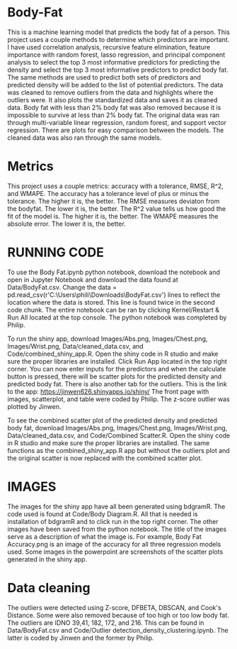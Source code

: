 # Body-Fat
This is a machine learning model that predicts the body fat of a person.
This project uses a couple methods to determine which predictors are important. I have used correlation analysis, recursive feature elimination, feature importance with random forest, lasso regression, and principal component analysis to select the top 3 most informative predictors for predicting the density and select the top 3 most informative predictors to predict body fat. The same methods are used to predict both sets of predictors and predicted density will be added to the list of potential predictors. The data was cleaned to remove outliers from the data and highlights where the outliers were. It also plots the standardized data and saves it as cleaned data. Body fat with less than 2% body fat was also removed because it is impossible to survive at less than 2% body fat. The original data was ran through multi-variable linear regression, random forest, and support vector regression. There are plots for easy comparison between the models. The cleaned data was also ran through the same models.

# Metrics
This project uses a couple metrics: accuracy with a tolerance, RMSE, R^2, and WMAPE. The accuracy has a tolerance level of plus or minus the tolerance. The higher it is, the better. The RMSE measures deviaton from the bodyfat. The lower it is, the better. The R^2 value tells us how good the fit of the model is. The higher it is, the better. The WMAPE measures the absolute error. The lower it is, the better.

# RUNNING CODE
To use the Body Fat.ipynb python notebook, download the notebook and open in Jupyter Notebook and download the data found at Data/BodyFat.csv. Change the data = pd.read_csv(r'C:\Users\phili\Downloads\BodyFat.csv') lines to reflect the location where the data is stored. This line is found twice in the second code chunk. The entire notebook can be ran by clicking Kernel/Restart & Run All located at the top console. The python notebook was completed by Philip.

To run the shiny app, download Images/Abs.png, Images/Chest.png, Images/Wrist.png, Data/cleaned_data.csv, and Code/combined_shiny_app.R. Open the shiny code in R studio and make sure the proper libraries are installed. Click Run App located in the top right corner. You can now enter inputs for the predictors and when the calculate button is pressed, there will be scatter plots for the predicted density and predicted body fat. There is also another tab for the outliers. This is the link to the app:  https://jinwen626.shinyapps.io/shiny/
The front page with images, scatterplot, and table were coded by Philip. The z-score outlier was plotted by Jinwen. 

To see the combined scatter plot of the predicted density and predicted body fat, download Images/Abs.png, Images/Chest.png, Images/Wrist.png, Data/cleaned_data.csv, and Code/Combined Scatter.R. Open the shiny code in R studio and make sure the proper libraries are installed. The same functions as the combined_shiny_app.R app but without the outliers plot and the original scatter is now replaced with the combined scatter plot.

# IMAGES
The images for the shiny app have all been generated using bdgramR. The code used is found at Code/Body Diagram.R. All that is needed is installation of bdgramR and to click run in the top right corner. 
The other images have been saved from the python notebook. The title of the images serve as a description of what the image is. For example, Body Fat Accuracy.png is an image of the accuracy for all three regression models used. 
Some images in the powerpoint are screenshots of the scatter plots generated in the shiny app.

# Data cleaning
The outliers were detected using Z-score, DFBETA, DBSCAN, and Cook's Distance. Some were also removed because of too high or too low body fat. The outliers are IDNO 39,41, 182, 172, and 216. This can be found in Data/BodyFat.csv and Code/Outlier detection_density_clustering.ipynb. The latter is coded by Jinwen and the former by Philip.
